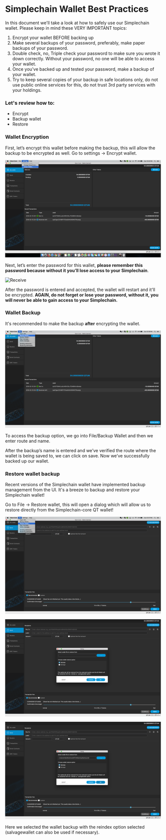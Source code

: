 # Simplechain Wallet Best Practices

In this document we'll take a look at how to safely use our Simplechain wallet. Please keep in mind these VERY IMPORTANT topics:

1. Encrypt your wallet BEFORE backing up
2. Make several backups of your password, preferably, make paper backups of your password.
3. Double check, no, Triple check your password to make sure you wrote it down correctly. Without your password, no one will be able to access your wallet.
4. Once you've backed up and tested your password, make a backup of your wallet.
5. Try to keep several copies of your backup in safe locations only, do not use public online services for this, do not trust 3rd party services with your holdings.



### Let's review how to:

* Encrypt
* Backup wallet
* Restore



### Wallet Encryption

First, let’s encrypt this wallet before making the backup, this will allow the backup to be encrypted as well. Go to settings -> Encrypt wallet.

![Receive](687474703a2f2f39322e3232322e36392e38362f696d616765732f77616c6c65742f31312e706e67)

Next, let’s enter the password for this wallet, **please remember this password because without it you’ll lose access to your Simplechain**.



![Receive](687474703a2f2f39322e3232322e36392e38362f696d616765732f77616c6c65742f31322e706e67)

After the password is entered and accepted, the wallet will restart and it'll be encrypted. **AGAIN, do not forget or lose your password, without it, you will never be able to gain access to your Simplechain.**

### Wallet Backup

It's recommended to make the backup **after** encrypting the wallet.

![Receive](687474703a2f2f39322e3232322e36392e38362f696d616765732f77616c6c65742f6261636b75702e706e67)

To access the backup option, we go into File/Backup Wallet and then we enter route and name.

After the backup’s name is entered and we’ve verified the route where the wallet is being saved to, we can click on save. Now we’ve successfully backed up our wallet.

### Restore wallet backup

Recent versions of the Simplechain wallet have implemented backup management from the UI. It's a breeze to backup and restore your Simplechain wallet!

Go to File -> Restore wallet, this will open a dialog which will allow us to restore directly from the Simplechain-core QT wallet!

![Receive](687474703a2f2f39322e3232322e36392e38362f696d616765732f77616c6c65742f726573746f72652e706e67)

![Receive](687474703a2f2f39322e3232322e36392e38362f696d616765732f77616c6c65742f726573746f7265322e706e67)

![Receive](687474703a2f2f39322e3232322e36392e38362f696d616765732f77616c6c65742f726573746f7265332e706e67)

Here we selected the wallet backup with the reindex option selected (salvagewallet can also be used if necessary).
